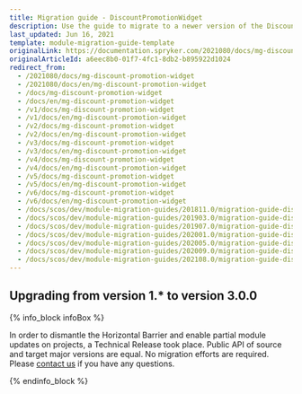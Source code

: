 ```yaml
---
title: Migration guide - DiscountPromotionWidget
description: Use the guide to migrate to a newer version of the DiscountPromotionWidget module.
last_updated: Jun 16, 2021
template: module-migration-guide-template
originalLink: https://documentation.spryker.com/2021080/docs/mg-discount-promotion-widget
originalArticleId: a6eec8b0-01f7-4fc1-8db2-b895922d1024
redirect_from:
  - /2021080/docs/mg-discount-promotion-widget
  - /2021080/docs/en/mg-discount-promotion-widget
  - /docs/mg-discount-promotion-widget
  - /docs/en/mg-discount-promotion-widget
  - /v1/docs/mg-discount-promotion-widget
  - /v1/docs/en/mg-discount-promotion-widget
  - /v2/docs/mg-discount-promotion-widget
  - /v2/docs/en/mg-discount-promotion-widget
  - /v3/docs/mg-discount-promotion-widget
  - /v3/docs/en/mg-discount-promotion-widget
  - /v4/docs/mg-discount-promotion-widget
  - /v4/docs/en/mg-discount-promotion-widget
  - /v5/docs/mg-discount-promotion-widget
  - /v5/docs/en/mg-discount-promotion-widget
  - /v6/docs/mg-discount-promotion-widget
  - /v6/docs/en/mg-discount-promotion-widget
  - /docs/scos/dev/module-migration-guides/201811.0/migration-guide-discountpromotionwidget.html
  - /docs/scos/dev/module-migration-guides/201903.0/migration-guide-discountpromotionwidget.html
  - /docs/scos/dev/module-migration-guides/201907.0/migration-guide-discountpromotionwidget.html
  - /docs/scos/dev/module-migration-guides/202001.0/migration-guide-discountpromotionwidget.html
  - /docs/scos/dev/module-migration-guides/202005.0/migration-guide-discountpromotionwidget.html
  - /docs/scos/dev/module-migration-guides/202009.0/migration-guide-discountpromotionwidget.html
  - /docs/scos/dev/module-migration-guides/202108.0/migration-guide-discountpromotionwidget.html
---
```


## Upgrading from version 1.* to version 3.0.0

{% info_block infoBox %}

In order to dismantle the Horizontal Barrier and enable partial module updates on projects, a Technical Release took place. Public API of source and target major versions are equal. No migration efforts are required. Please [contact us](https://spryker.com/en/support/) if you have any questions.

{% endinfo_block %}
